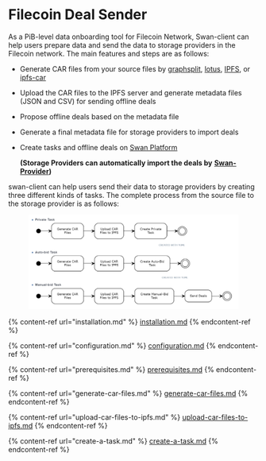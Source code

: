 # Filecoin Deal Sender

As a PiB-level data onboarding tool for Filecoin Network, Swan-client can help users prepare data and send the data to storage providers in the Filecoin network. The main features and steps are as follows:

* Generate CAR files from your source files by [graphsplit](https://github.com/filswan/go-swan-client/blob/main/README.md#Graphsplit), [lotus](https://github.com/filswan/go-swan-client/blob/main/README.md#Lotus-API), [IPFS](https://github.com/filswan/go-swan-client/blob/main/README.md#IPFS-API), or [ipfs-car](https://github.com/filswan/go-swan-client/blob/main/README.md#ipfs-car)
* Upload the CAR files to the IPFS server and generate metadata files (JSON and CSV) for sending offline deals
* Propose offline deals based on the metadata file
* Generate a final metadata file for storage providers to import deals
*   Create tasks and offline deals on [Swan Platform](https://console.filswan.com/#/dashboard)

    **(Storage Providers can automatically import the deals by** [**Swan-Provider**](https://github.com/filswan/go-swan-provider/tree/release-2.1.0-rc1)**)**

swan-client can help users send their data to storage providers by creating three different kinds of tasks. The complete process from the source file to the storage provider is as follows:

<figure><img src="../../../.gitbook/assets/image (1).png" alt=""><figcaption></figcaption></figure>

{% content-ref url="installation.md" %}
[installation.md](installation.md)
{% endcontent-ref %}

{% content-ref url="configuration.md" %}
[configuration.md](configuration.md)
{% endcontent-ref %}

{% content-ref url="prerequisites.md" %}
[prerequisites.md](prerequisites.md)
{% endcontent-ref %}

{% content-ref url="generate-car-files.md" %}
[generate-car-files.md](generate-car-files.md)
{% endcontent-ref %}

{% content-ref url="upload-car-files-to-ipfs.md" %}
[upload-car-files-to-ipfs.md](upload-car-files-to-ipfs.md)
{% endcontent-ref %}

{% content-ref url="create-a-task.md" %}
[create-a-task.md](create-a-task.md)
{% endcontent-ref %}
